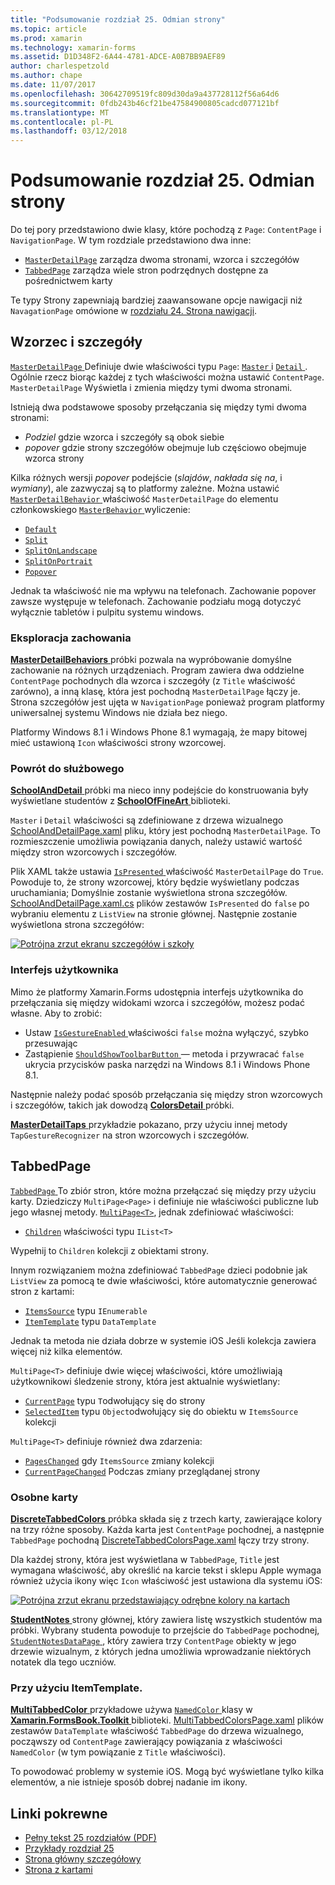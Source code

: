 ```yaml
---
title: "Podsumowanie rozdział 25. Odmian strony"
ms.topic: article
ms.prod: xamarin
ms.technology: xamarin-forms
ms.assetid: D1D348F2-6A44-4781-ADCE-A0B7BB9AEF89
author: charlespetzold
ms.author: chape
ms.date: 11/07/2017
ms.openlocfilehash: 30642709519fc809d30da9a437728112f56a64d6
ms.sourcegitcommit: 0fdb243b46cf21be47584900805cadcd077121bf
ms.translationtype: MT
ms.contentlocale: pl-PL
ms.lasthandoff: 03/12/2018
---
```

# <a name="summary-of-chapter-25-page-varieties"></a>Podsumowanie rozdział 25. Odmian strony

Do tej pory przedstawiono dwie klasy, które pochodzą z `Page`: `ContentPage` i `NavigationPage`. W tym rozdziale przedstawiono dwa inne:

- [`MasterDetailPage`](https://developer.xamarin.com/api/type/Xamarin.Forms.MasterDetailPage/) zarządza dwoma stronami, wzorca i szczegółów
- [`TabbedPage`](https://developer.xamarin.com/api/type/Xamarin.Forms.TabbedPage/) zarządza wiele stron podrzędnych dostępne za pośrednictwem karty

Te typy Strony zapewniają bardziej zaawansowane opcje nawigacji niż `NavagationPage` omówione w [rozdziału 24. Strona nawigacji](~/xamarin-forms/creating-mobile-apps-xamarin-forms/summaries/chapter24.md).

## <a name="master-and-detail"></a>Wzorzec i szczegóły

[ `MasterDetailPage` ](https://developer.xamarin.com/api/type/Xamarin.Forms.MasterDetailPage/) Definiuje dwie właściwości typu `Page`: [ `Master` ](https://developer.xamarin.com/api/property/Xamarin.Forms.MasterDetailPage.Master/) i [ `Detail` ](https://developer.xamarin.com/api/property/Xamarin.Forms.MasterDetailPage.Detail/). Ogólnie rzecz biorąc każdej z tych właściwości można ustawić `ContentPage`. `MasterDetailPage` Wyświetla i zmienia między tymi dwoma stronami.

Istnieją dwa podstawowe sposoby przełączania się między tymi dwoma stronami:

- *Podziel* gdzie wzorca i szczegóły są obok siebie
- *popover* gdzie strony szczegółów obejmuje lub częściowo obejmuje wzorca strony

Kilka różnych wersji *popover* podejście (*slajdów*, *nakłada się na*, i *wymiany*), ale zazwyczaj są to platformy zależne. Można ustawić [ `MasterDetailBehavior` ](https://developer.xamarin.com/api/property/Xamarin.Forms.MasterDetailPage.MasterBehavior/) właściwość `MasterDetailPage` do elementu członkowskiego [ `MasterBehavior` ](https://developer.xamarin.com/api/type/Xamarin.Forms.MasterBehavior/) wyliczenie:

- [`Default`](https://developer.xamarin.com/api/field/Xamarin.Forms.MasterBehavior.Default/)
- [`Split`](https://developer.xamarin.com/api/field/Xamarin.Forms.MasterBehavior.Split/)
- [`SplitOnLandscape`](https://developer.xamarin.com/api/field/Xamarin.Forms.MasterBehavior.SplitOnLandscape/)
- [`SplitOnPortrait`](https://developer.xamarin.com/api/field/Xamarin.Forms.MasterBehavior.SplitOnPortrait/)
- [`Popover`](https://developer.xamarin.com/api/field/Xamarin.Forms.MasterBehavior.Popover/)

Jednak ta właściwość nie ma wpływu na telefonach. Zachowanie popover zawsze występuje w telefonach. Zachowanie podziału mogą dotyczyć wyłącznie tabletów i pulpitu systemu windows.

### <a name="exploring-the-behaviors"></a>Eksploracja zachowania

[ **MasterDetailBehaviors** ](https://github.com/xamarin/xamarin-forms-book-samples/tree/master/Chapter25/MasterDetailBehaviors) próbki pozwala na wypróbowanie domyślne zachowanie na różnych urządzeniach. Program zawiera dwa oddzielne `ContentPage` pochodnych dla wzorca i szczegóły (z `Title` właściwość zarówno), a inną klasę, która jest pochodną `MasterDetailPage` łączy je. Strona szczegółów jest ujęta w `NavigationPage` ponieważ program platformy uniwersalnej systemu Windows nie działa bez niego.

Platformy Windows 8.1 i Windows Phone 8.1 wymagają, że mapy bitowej mieć ustawioną `Icon` właściwości strony wzorcowej.

### <a name="back-to-school"></a>Powrót do służbowego

[ **SchoolAndDetail** ](https://github.com/xamarin/xamarin-forms-book-samples/tree/master/Chapter25/SchoolAndDetail) próbki ma nieco inny podejście do konstruowania były wyświetlane studentów z [ **SchoolOfFineArt** ](https://github.com/xamarin/xamarin-forms-book-samples/tree/master/Libraries/SchoolOfFineArt) biblioteki.

`Master` i `Detail` właściwości są zdefiniowane z drzewa wizualnego [SchoolAndDetailPage.xaml](https://github.com/xamarin/xamarin-forms-book-samples/blob/master/Chapter25/SchoolAndDetail/SchoolAndDetail/SchoolAndDetail/SchoolAndDetailPage.xaml) pliku, który jest pochodną `MasterDetailPage`. To rozmieszczenie umożliwia powiązania danych, należy ustawić wartość między stron wzorcowych i szczegółów.

Plik XAML także ustawia [ `IsPresented` ](https://developer.xamarin.com/api/property/Xamarin.Forms.MasterDetailPage.IsPresented/) właściwość `MasterDetailPage` do `True`. Powoduje to, że strony wzorcowej, który będzie wyświetlany podczas uruchamiania; Domyślnie zostanie wyświetlona strona szczegółów. [SchoolAndDetailPage.xaml.cs](https://github.com/xamarin/xamarin-forms-book-samples/blob/master/Chapter25/SchoolAndDetail/SchoolAndDetail/SchoolAndDetail/SchoolAndDetailPage.xaml.cs) plików zestawów `IsPresented` do `false` po wybraniu elementu z `ListView` na stronie głównej. Następnie zostanie wyświetlona strona szczegółów:

[![Potrójna zrzut ekranu szczegółów i szkoły](images/ch25fg09-small.png "strony szczegółów z MasterDetailPage")](images/ch25fg09-large.png#lightbox "strony szczegółów z MasterDetailPage")

### <a name="your-own-user-interface"></a>Interfejs użytkownika

Mimo że platformy Xamarin.Forms udostępnia interfejs użytkownika do przełączania się między widokami wzorca i szczegółów, możesz podać własne. Aby to zrobić:

- Ustaw [ `IsGestureEnabled` ](https://developer.xamarin.com/api/property/Xamarin.Forms.MasterDetailPage.IsGestureEnabled/) właściwości `false` można wyłączyć, szybko przesuwając
- Zastąpienie [ `ShouldShowToolbarButton` ](https://developer.xamarin.com/api/member/Xamarin.Forms.MasterDetailPage.ShouldShowToolbarButton()/) — metoda i przywracać `false` ukrycia przycisków paska narzędzi na Windows 8.1 i Windows Phone 8.1.

Następnie należy podać sposób przełączania się między stron wzorcowych i szczegółów, takich jak dowodzą [ **ColorsDetail** ](https://github.com/xamarin/xamarin-forms-book-samples/tree/master/Chapter25/ColorsDetails) próbki.

[ **MasterDetailTaps** ](https://github.com/xamarin/xamarin-forms-book-samples/tree/master/Chapter25/MasterDetailTaps) przykładzie pokazano, przy użyciu innej metody `TapGestureRecognizer` na stron wzorcowych i szczegółów.

## <a name="tabbedpage"></a>TabbedPage

[ `TabbedPage` ](https://developer.xamarin.com/api/type/Xamarin.Forms.TabbedPage/) To zbiór stron, które można przełączać się między przy użyciu karty. Dziedziczy `MultiPage<Page>` i definiuje nie właściwości publiczne lub jego własnej metody. [`MultiPage<T>`](https://developer.xamarin.com/api/type/Xamarin.Forms.MultiPage%3CT%3E/), jednak zdefiniować właściwości:

- [`Children`](https://developer.xamarin.com/api/property/Xamarin.Forms.MultiPage%3CT%3E.Children/) właściwości typu `IList<T>`

Wypełnij to `Children` kolekcji z obiektami strony.

Innym rozwiązaniem można zdefiniować `TabbedPage` dzieci podobnie jak `ListView` za pomocą te dwie właściwości, które automatycznie generować stron z kartami:

- [`ItemsSource`](https://developer.xamarin.com/api/property/Xamarin.Forms.MultiPage%3CT%3E.ItemsSource/) typu `IEnumerable`
- [`ItemTemplate`](https://developer.xamarin.com/api/property/Xamarin.Forms.MultiPage%3CT%3E.ItemTemplate/) typu `DataTemplate`

Jednak ta metoda nie działa dobrze w systemie iOS Jeśli kolekcja zawiera więcej niż kilka elementów.

`MultiPage<T>` definiuje dwie więcej właściwości, które umożliwiają użytkownikowi śledzenie strony, która jest aktualnie wyświetlany:

- [`CurrentPage`](https://developer.xamarin.com/api/property/Xamarin.Forms.MultiPage%3CT%3E.CurrentPage/) typu `T`odwołujący się do strony
- [`SelectedItem`](https://developer.xamarin.com/api/property/Xamarin.Forms.MultiPage%3CT%3E.SelectedItem/) typu `Object`odwołujący się do obiektu w `ItemsSource` kolekcji

`MultiPage<T>` definiuje również dwa zdarzenia:

- [`PagesChanged`](https://developer.xamarin.com/api/event/Xamarin.Forms.MultiPage%3CT%3E.PagesChanged/) gdy `ItemsSource` zmiany kolekcji
- [`CurrentPageChanged`](https://developer.xamarin.com/api/event/Xamarin.Forms.MultiPage%3CT%3E.CurrentPageChanged/) Podczas zmiany przeglądanej strony

### <a name="discrete-tab-pages"></a>Osobne karty

[ **DiscreteTabbedColors** ](https://github.com/xamarin/xamarin-forms-book-samples/tree/master/Chapter25/DiscreteTabbedColors) próbka składa się z trzech karty, zawierające kolory na trzy różne sposoby. Każda karta jest `ContentPage` pochodnej, a następnie `TabbedPage` pochodną [DiscreteTabbedColorsPage.xaml](https://github.com/xamarin/xamarin-forms-book-samples/blob/master/Chapter25/DiscreteTabbedColors/DiscreteTabbedColors/DiscreteTabbedColors/DiscreteTabbedColorsPage.xaml) łączy trzy strony.

Dla każdej strony, która jest wyświetlana w `TabbedPage`, `Title` jest wymagana właściwość, aby określić na karcie tekst i sklepu Apple wymaga również użycia ikony więc `Icon` właściwość jest ustawiona dla systemu iOS:

[![Potrójna zrzut ekranu przedstawiający odrębne kolory na kartach](images/ch25fg13-small.png "TabbedPage")](images/ch25fg13-large.png#lightbox "TabbedPage")

[ **StudentNotes** ](https://github.com/xamarin/xamarin-forms-book-samples/tree/master/Chapter25/StudentNotes) strony głównej, który zawiera listę wszystkich studentów ma próbki. Wybrany studenta powoduje to przejście do `TabbedPage` pochodnej, [ `StudentNotesDataPage` ](https://github.com/xamarin/xamarin-forms-book-samples/blob/master/Chapter25/StudentNotes/StudentNotes/StudentNotes/StudentNotesDataPage.xaml), który zawiera trzy `ContentPage` obiekty w jego drzewie wizualnym, z których jedna umożliwia wprowadzanie niektórych notatek dla tego uczniów.

### <a name="using-an-itemtemplate"></a>Przy użyciu ItemTemplate.

[ **MultiTabbedColor** ](https://github.com/xamarin/xamarin-forms-book-samples/tree/master/Chapter25/MultiTabbedColors) przykładowe używa [ `NamedColor` ](https://github.com/xamarin/xamarin-forms-book-samples/blob/master/Libraries/Xamarin.FormsBook.Toolkit/Xamarin.FormsBook.Toolkit/NamedColor.cs) klasy w [ **Xamarin.FormsBook.Toolkit** ](https://github.com/xamarin/xamarin-forms-book-samples/tree/master/Libraries/Xamarin.FormsBook.Toolkit) biblioteki. [MultiTabbedColorsPage.xaml](https://github.com/xamarin/xamarin-forms-book-samples/blob/master/Chapter25/MultiTabbedColors/MultiTabbedColors/MultiTabbedColors/MultiTabbedColorsPage.xaml) plików zestawów `DataTemplate` właściwość `TabbedPage` do drzewa wizualnego, począwszy od `ContentPage` zawierający powiązania z właściwości `NamedColor` (w tym powiązanie z `Title` właściwości).

To powodować problemy w systemie iOS. Mogą być wyświetlane tylko kilka elementów, a nie istnieje sposób dobrej nadanie im ikony.



## <a name="related-links"></a>Linki pokrewne

- [Pełny tekst 25 rozdziałów (PDF)](https://download.xamarin.com/developer/xamarin-forms-book/XamarinFormsBook-Ch25-Apr2016.pdf)
- [Przykłady rozdział 25](https://github.com/xamarin/xamarin-forms-book-samples/tree/master/Chapter25)
- [Strona główny szczegółowy](~/xamarin-forms/app-fundamentals/navigation/master-detail-page.md)
- [Strona z kartami](~/xamarin-forms/app-fundamentals/navigation/tabbed-page.md)
